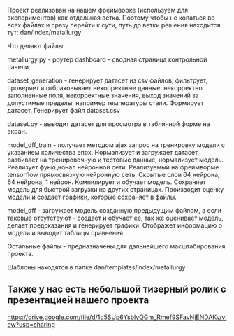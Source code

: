 Проект реализован на нашем фреймворке (используем для экспериментов) как отдельная ветка. 
Поэтому чтобы не копаться во всех файлах и сразу перейти к сути, путь до ветки решения находится тут: dan/index/matallurgy

Что делают файлы:

metallurgy.py - роутер
dashboard - сводная страница контрольной панели.

dataset_generation - генерирует датасет из csv файлов, фильтрует, проверяет и отбраковывает некорректные данные: некорректно заполненные поля,
некорректные значения, выход значений за допустимые пределы, например температуры стали. Формирует датасет. Генерирует файл dataset.csv

dataset.py - выводит датасет для просмотра в табличной форме на экран.

model_dff_train - получает методом ajax запрос на тренировку модели с указанием количества эпох. Нормализует и загружает датасет, 
разбивает на тренировочную и тестовые данные, нормализует модель. Реализует функционал нейронной сети. Реализуемый на фреймворме
tensorflow прямосвязную нейронную сеть. Скрытые слои 64 нейрона, 64 нейрона, 1 нейрон. Компилирует и обучает модель. 
Сохраняет модель для быстрой загрузки на других страницах. Производит оценку модели и создает графики, которые сохраняет в файлы.

model_dff - загружает модель созданную предыдущим файлом, а если таковые отсутствуют - создает и обучает ее, так же оценивает модель, 
делает предсказания и генерирует графики. Отображет информацию о модели и выводит таблицы сравнения.

Остальные файлы - предназначены для дальнейшего масштабирования проекта.

Шаблоны находятся в папке dan/templates/index/metallurgy

Также у нас есть небольшой тизерный ролик с презентацией нашего проекта
-----------------------------------------------------------------------
https://drive.google.com/file/d/1d5SUp6YsblyQGm_Rmef9SFavNjENDAKv/view?usp=sharing
